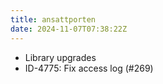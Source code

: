 ```yaml
---
title: ansattporten
date: 2024-11-07T07:38:22Z
---
```

- Library upgrades
- ID-4775: Fix access log (#269)

